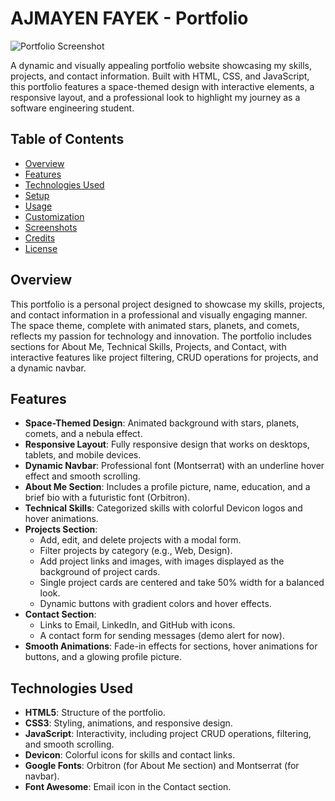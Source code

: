 # AJMAYEN FAYEK - Portfolio

![Portfolio Screenshot](screenshots/portfolio-screenshot.png)

A dynamic and visually appealing portfolio website showcasing my skills, projects, and contact information. Built with HTML, CSS, and JavaScript, this portfolio features a space-themed design with interactive elements, a responsive layout, and a professional look to highlight my journey as a software engineering student.

## Table of Contents
- [Overview](#overview)
- [Features](#features)
- [Technologies Used](#technologies-used)
- [Setup](#setup)
- [Usage](#usage)
- [Customization](#customization)
- [Screenshots](#screenshots)
- [Credits](#credits)
- [License](#license)

## Overview
This portfolio is a personal project designed to showcase my skills, projects, and contact information in a professional and visually engaging manner. The space theme, complete with animated stars, planets, and comets, reflects my passion for technology and innovation. The portfolio includes sections for About Me, Technical Skills, Projects, and Contact, with interactive features like project filtering, CRUD operations for projects, and a dynamic navbar.

## Features
- **Space-Themed Design**: Animated background with stars, planets, comets, and a nebula effect.
- **Responsive Layout**: Fully responsive design that works on desktops, tablets, and mobile devices.
- **Dynamic Navbar**: Professional font (Montserrat) with an underline hover effect and smooth scrolling.
- **About Me Section**: Includes a profile picture, name, education, and a brief bio with a futuristic font (Orbitron).
- **Technical Skills**: Categorized skills with colorful Devicon logos and hover animations.
- **Projects Section**:
  - Add, edit, and delete projects with a modal form.
  - Filter projects by category (e.g., Web, Design).
  - Add project links and images, with images displayed as the background of project cards.
  - Single project cards are centered and take 50% width for a balanced look.
  - Dynamic buttons with gradient colors and hover effects.
- **Contact Section**:
  - Links to Email, LinkedIn, and GitHub with icons.
  - A contact form for sending messages (demo alert for now).
- **Smooth Animations**: Fade-in effects for sections, hover animations for buttons, and a glowing profile picture.

## Technologies Used
- **HTML5**: Structure of the portfolio.
- **CSS3**: Styling, animations, and responsive design.
- **JavaScript**: Interactivity, including project CRUD operations, filtering, and smooth scrolling.
- **Devicon**: Colorful icons for skills and contact links.
- **Google Fonts**: Orbitron (for About Me section) and Montserrat (for navbar).
- **Font Awesome**: Email icon in the Contact section.

